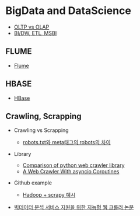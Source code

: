 # BigData and DataScience

* [OLTP vs OLAP](https://m.blog.naver.com/PostView.nhn?blogId=llggdd&logNo=130185455344&proxyReferer=https%3A%2F%2Fwww.google.co.kr%2F)
* [BI/DW, ETL, MSBI](https://www.linkedin.com/pulse/what-bi-dw-etl-msbi-ajay-kumar/)

## FLUME
* [Flume](http://taewan.kim/post/flume_images/)

## HBASE
* [HBase](http://cyberx.tistory.com/164)

## Crawling, Scrapping 

* Crawling vs Scrapping
  * [robots.txt와 meta태그의 robots의 차이](http://www.seo-korea.com/robots-txt-%ED%8C%8C%EC%9D%BC%EA%B3%BC-meta-robots-%ED%83%9C%EA%B7%B8%EC%9D%98-%EC%B0%A8%EC%9D%B4%EC%A0%90/)

* Library
  * [Comparison of python web crawler library](https://python.gotrained.com/python-web-scraping-libraries/)
  * [A Web Crawler With asyncio Coroutines](http://www.aosabook.org/en/500L/a-web-crawler-with-asyncio-coroutines.html)

* Github example
  * [Hadoop + scrapy 예시](https://github.com/fver1004/Library_Information_Extract)

* [빅데이터 분석 서비스 지원을 위한 지능형 웹 크롤러 논문](http://semantics.kisti.re.kr/publications/files/DOMESTIC_JOURNAL/DJ-063.pdf)


